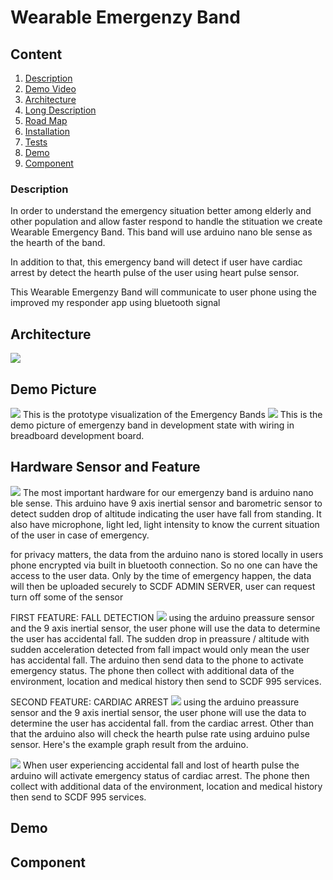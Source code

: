 # Wearable Emergenzy Band

## Content

1. [Description](#description)
2. [Demo Video](#demo-video)
3. [Architecture](#architecture)
4. [Long Description](#long-description)
5. [Road Map](#road-map)
6. [Installation](#installation)
7. [Tests](#tests)
8. [Demo](#demo)
9. [Component](#component)

### Description

In order to understand the emergency situation better among elderly and other population and allow faster respond to handle the stituation we create Wearable Emergency Band. This band will use arduino nano ble sense as the hearth of the band.

In addition to that, this emergency band will detect if user have cardiac arrest by detect the hearth pulse of the user using heart pulse sensor.

This Wearable Emergenzy Band will communicate to user phone using the improved my responder app using bluetooth signal

## Architecture

<image src='Architecture.JPG'>

## Demo Picture

<image src='emergenzy band.JPG'>
This is the prototype visualization of the Emergency Bands

<image src='arm band.JPG'>
This is the demo picture of emergenzy band in development state with wiring in breadboard development board.

## Hardware Sensor and Feature

<image src='arduino nano ble sense.JPG'>
The most important hardware for our emergenzy band is arduino nano ble sense. This arduino have 9 axis inertial sensor and barometric sensor to detect sudden drop of altitude indicating the user have fall from standing. It also have microphone, light led, light intensity to know the current situation of the user in case of emergency.

for privacy matters, the data from the arduino nano is stored locally in users phone encrypted via built in bluetooth connection. So no one can have the access to the user data. Only by the time of emergency happen, the data will then be uploaded securely to SCDF ADMIN SERVER, user can request turn off some of the sensor

FIRST FEATURE: FALL DETECTION
<image src='preassure drop.JPG'>
using the arduino preassure sensor and the 9 axis inertial sensor, the user phone will use the data to determine the user has accidental fall. The sudden drop in preassure / altitude with sudden acceleration detected from fall impact would only mean the user has accidental fall. The arduino then send data to the phone to activate emergency status. The phone then collect with additional data of the environment, location and medical history then send to SCDF 995 services.

SECOND FEATURE: CARDIAC ARREST
<image src='pulse sensor.JPG'>
using the arduino preassure sensor and the 9 axis inertial sensor, the user phone will use the data to determine the user has accidental fall. from the cardiac arrest. Other than that the arduino also will check the hearth pulse rate using arduino pulse sensor. Here's the example graph result from the arduino.

<image src='pulse sensor graph.JPG'>
When user experiencing accidental fall and lost of hearth pulse the arduino will activate emergency status of cardiac arrest. The phone then collect with additional data of the environment, location and medical history then send to SCDF 995 services.

## Demo

## Component
